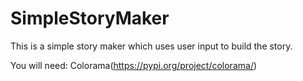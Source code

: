 # SimpleStoryMaker
This is a simple story maker which uses user input to build the story.

You will need: 
Colorama(https://pypi.org/project/colorama/)
